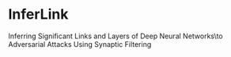 # InferLink
Inferring Significant Links and Layers of Deep Neural Networks\\to Adversarial Attacks Using Synaptic Filtering
